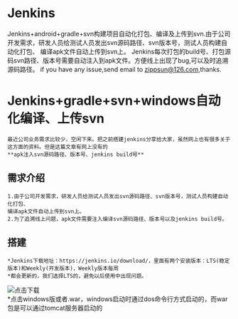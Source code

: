 # Jenkins
Jenkins+android+gradle+svn构建项目自动化打包、编译及上传到svn.由于公司开发需求，研发人员给测试人员发出svn源码路径、svn版本号，测试人员构建自动化打包、
编译apk文件自动上传到svn上。
Jenkins每次打包的build号、打包源码svn路径、版本号需要自动注入到apk文件。方便线上出现了bug,可以及时追溯源码路径。
if  you have any issue,send email to zippsun@126.com,thanks.
# Jenkins+gradle+svn+windows自动化编译、上传svn #
	最近公司业务需求比较少，空闲下来。把之前搭建jenkins分享给大家，虽然网上也有很多关于这方面的资料。但是这篇文章有网上没有的
	**apk注入svn源码路径、版本号、jenkins build号**
## 需求介绍 ##
	1.由于公司开发需求，研发人员给测试人员发出svn源码路径、svn版本号，测试人员构建自动化打包、
	编译apk文件自动上传到svn上。
	2.为了追溯线上问题，apk文件需要注入编译svn源码路径、版本号以及jenkins build号。
## 搭建 ##
	*Jenkins下载地址：https://jenkins.io/download/，里面有两个安装版本：LTS(稳定版本)和Weekly(开发版本)，Weekly版本每周
	*都会更新的，我们选择LTS的，避免以后使用中出现问题。

![点击下载](https://raw.githubusercontent.com/hezhipengzipp/Jenkins/master/download.png)<br>
	*点击windows版或者.war，windows启动时通过dos命令行方式启动的，而war包是可以通过tomcat服务器启动的
